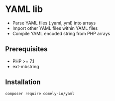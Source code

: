 # YAML lib

* Parse YAML files (.yaml,.yml) into arrays
* Import other YAML files within YAML files
* Compile YAML encoded string from PHP arrays

## Prerequisites


* PHP >= 7.1
* ext-mbstring

## Installation

`composer require comely-io/yaml`